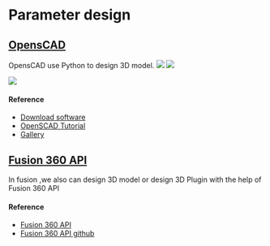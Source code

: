 # Parameter design 

## [OpensCAD](http://www.openscad.org/index.html)
OpensCAD use Python to design 3D model.
![](https://gitlab.com/picbed/bed/uploads/1bdbf3eca7634099f54c9c7f728fdef5/logo.png)
![](https://gitlab.com/picbed/bed/uploads/73880d23ca545aa6f9adead4adf8df0b/screenshot.png)



![](https://gitlab.com/picbed/bed/uploads/cdcf1f0b4cf23d4eadc9cb6da967df0d/WX20200730-192533_2x.png)


####   Reference
* [Download software](http://www.openscad.org/downloads.html) 
* [OpenSCAD Tutorial](http://www.openscad.org/documentation.html)
* [Gallery](http://www.openscad.org/gallery.html)


## [Fusion 360 API](http://help.autodesk.com/view/fusion360/ENU/?guid=GUID-A92A4B10-3781-4925-94C6-47DA85A4F65A)
In fusion ,we also can design 3D model or design 3D Plugin with the help of Fusion 360 API


#### Reference 
* [Fusion 360 API](http://help.autodesk.com/view/fusion360/ENU/?guid=GUID-A92A4B10-3781-4925-94C6-47DA85A4F65A)
* [Fusion 360 API github](http://autodeskfusion360.github.io/)
